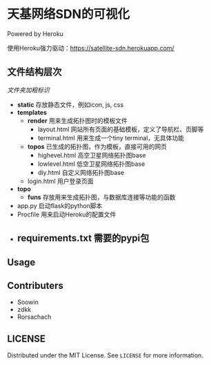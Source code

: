 # 天基网络SDN的可视化

Powered by Heroku

使用Heroku强力驱动：https://satellite-sdn.herokuapp.com/

## 文件结构层次

*文件夹加粗标识*

- **static** 存放静态文件，例如icon, js, css
- **templates**
  - **render** 用来生成拓扑图时的模板文件
      - layout.html 网站所有页面的基础模板，定义了导航栏、页脚等
      - terminal.html 用来生成一个tiny terminal，无具体功能
  - **topos** 已生成的拓扑图，作为模板，直接可用的网页
    - highevel.html 高空卫星网络拓扑图base
    - lowlevel.html 低空卫星网络拓扑图base
    - diy.html 自定义网络拓扑图base
  - login.html 用户登录页面
- **topo**
  - **funs** 存放用来生成拓扑图，与数据库连接等功能的函数
- app.py 启动flask的python脚本
- Procfile 用来启动Heroku的配置文件
- requirements.txt 需要的pypi包
  - 

## Usage


## Contributers

- Soowin
- zdkk
- Rorsachach

## LICENSE
Distributed under the MIT License. See `LICENSE` for more information.